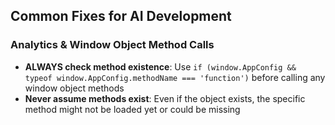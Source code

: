 ## Common Fixes for AI Development

### Analytics & Window Object Method Calls
- **ALWAYS check method existence**: Use `if (window.AppConfig && typeof window.AppConfig.methodName === 'function')` before calling any window object methods
- **Never assume methods exist**: Even if the object exists, the specific method might not be loaded yet or could be missing
